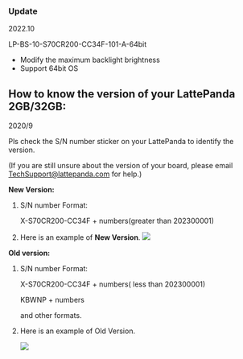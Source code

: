 ### **Update**

2022.10

LP-BS-10-S70CR200-CC34F-101-A-64bit

- Modify the maximum backlight brightness
- Support 64bit OS


## **How to know the version of your LattePanda 2GB/32GB:**  

2020/9

Pls check the S/N number sticker on your LattePanda to identify the version. 

(If you are still unsure about the version of your board, please email TechSupport@lattepanda.com for help.)

**New Version:** 

1. S/N number Format: 

   X-S70CR200-CC34F + numbers(greater than 202300001)

2. Here is an example of **New Version**.
   ![](https://www.lattepanda.com/wp-content/uploads/2020/08/CC34F.jpg)

**Old version:**

1. S/N number Format: 

   X-S70CR200-CC34F + numbers( less than 202300001)

   KBWNP + numbers

   and other formats.

2. Here is an example of Old Version.

   ![](https://www.lattepanda.com/wp-content/uploads/2020/09/20200917131727.jpg)
